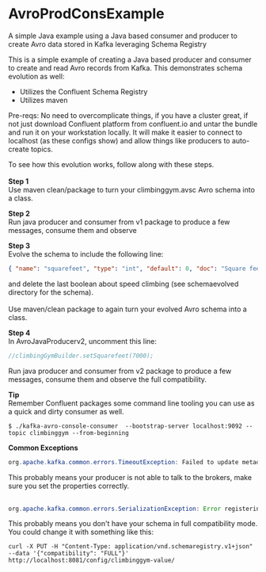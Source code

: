 # AvroProdConsExample
A simple Java example using a Java based consumer and producer to create Avro data stored in Kafka leveraging Schema Registry

This is a simple example of creating a Java based producer and consumer to create and read Avro records from Kafka. This demonstrates schema evolution as well:
- Utilizes the Confluent Schema Registry
- Utilizes maven

Pre-reqs:
No need to overcomplicate things, if you have a cluster great, if not just download Confluent platform from confluent.io and untar the bundle and run it on your workstation locally.
It will make it easier to connect to localhost (as these configs show) and allow things like producers to auto-create topics.

To see how this evolution works, follow along with these steps.
<br/><br/>
**Step 1**
<br/>
Use maven clean/package to turn your climbinggym.avsc Avro schema into a class.

**Step 2**
<br/>
Run java producer and consumer from v1 package to produce a few messages, consume them and observe

**Step 3**
<br/>
Evolve the schema to include the following line:
```json
{ "name": "squarefeet", "type": "int", "default": 0, "doc": "Square feet of the climbing gym" }
```
and delete the last boolean about speed climbing (see schemaevolved directory for the schema).
<br/><br/>
Use maven/clean package to again turn your evolved Avro schema into a class.

**Step 4**
<br/>
In AvroJavaProducerv2, uncomment this line: 
<br/>
```java
//climbingGymBuilder.setSquarefeet(7000);
```
Run java producer and consumer from v2 package to produce a few messages, consume them and observe the full compatibility.

**Tip**
<br/>Remember Confluent packages some command line tooling you can use as a quick and dirty consumer as well.
<br/>
```commandline
$ ./kafka-avro-console-consumer  --bootstrap-server localhost:9092 --topic climbinggym --from-beginning
```

**Common Exceptions**
<br/>
```java
org.apache.kafka.common.errors.TimeoutException: Failed to update metadata after 60000 ms.
```
This probably means your producer is not able to talk to the brokers, make sure you set the properties correctly.
<br/>
<br/>
```java
org.apache.kafka.common.errors.SerializationException: Error registering Avro schema:
```
This probably means you don't have your schema in full compatibility mode. You could change it with something like this:
<br/>
```commandline
curl -X PUT -H "Content-Type: application/vnd.schemaregistry.v1+json" --data '{"compatibility": "FULL"}' http://localhost:8081/config/climbinggym-value/
```